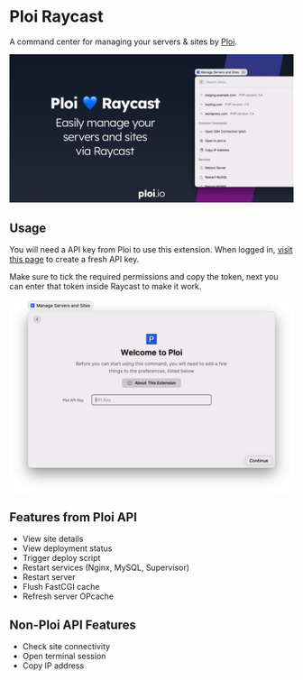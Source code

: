 # Ploi Raycast
A command center for managing your servers & sites by [Ploi](https://ploi.io/). 

![Banner](screenshots/banner.png)

## Usage

You will need a API key from Ploi to use this extension.
When logged in, [visit this page](https://ploi.io/profile/api-keys) to create a fresh API key.

Make sure to tick the required permissions and copy the token, next you can enter that token inside Raycast to make it work.

![Banner](screenshots/installation.png)

## Features from Ploi API
- View site details
- View deployment status
- Trigger deploy script
- Restart services (Nginx, MySQL, Supervisor)
- Restart server
- Flush FastCGI cache
- Refresh server OPcache

## Non-Ploi API Features
- Check site connectivity
- Open terminal session
- Copy IP address